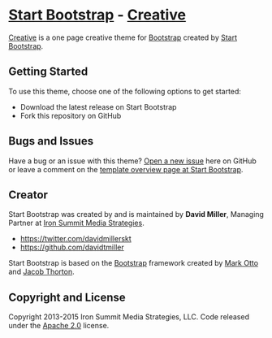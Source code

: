 # [Start Bootstrap](https://startbootstrap.com/) - [Creative](https://startbootstrap.com/template-overviews/creative/)

[Creative](https://startbootstrap.com/template-overviews/creative/) is a one page creative theme for [Bootstrap](https://getbootstrap.com/) created by [Start Bootstrap](https://startbootstrap.com/).

## Getting Started

To use this theme, choose one of the following options to get started:

- Download the latest release on Start Bootstrap
- Fork this repository on GitHub

## Bugs and Issues

Have a bug or an issue with this theme? [Open a new issue](https://github.com/IronSummitMedia/startbootstrap-creative/issues) here on GitHub or leave a comment on the [template overview page at Start Bootstrap](https://startbootstrap.com/template-overviews/creative/).

## Creator

Start Bootstrap was created by and is maintained by **David Miller**, Managing Partner at [Iron Summit Media Strategies](https://www.ironsummitmedia.com/).

- https://twitter.com/davidmillerskt
- https://github.com/davidtmiller

Start Bootstrap is based on the [Bootstrap](https://getbootstrap.com/) framework created by [Mark Otto](https://twitter.com/mdo) and [Jacob Thorton](https://twitter.com/fat).

## Copyright and License

Copyright 2013-2015 Iron Summit Media Strategies, LLC. Code released under the [Apache 2.0](https://github.com/IronSummitMedia/startbootstrap-creative/blob/gh-pages/LICENSE) license.

